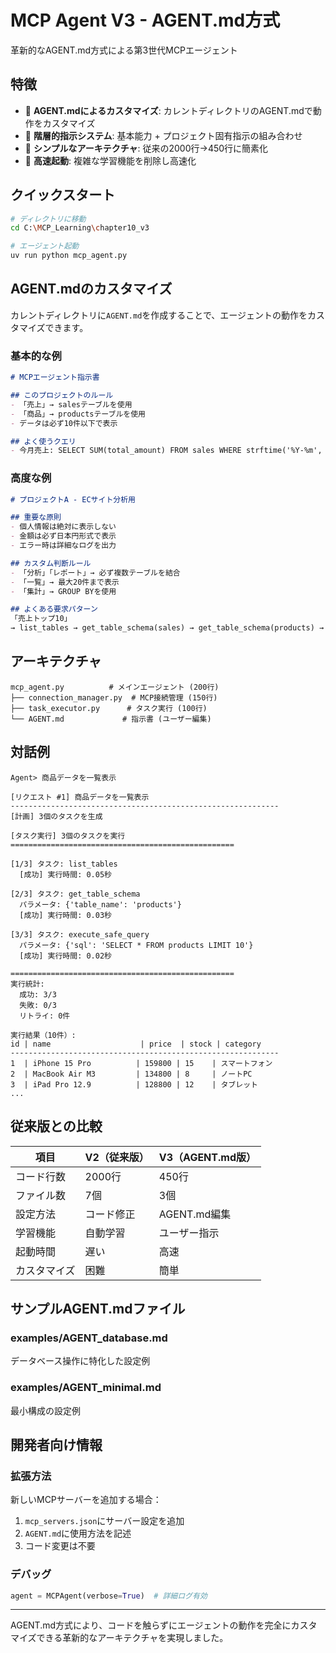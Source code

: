 # MCP Agent V3 - AGENT.md方式

革新的なAGENT.md方式による第3世代MCPエージェント

## 特徴

- 🎯 **AGENT.mdによるカスタマイズ**: カレントディレクトリのAGENT.mdで動作をカスタマイズ
- 🧠 **階層的指示システム**: 基本能力 + プロジェクト固有指示の組み合わせ  
- 🔧 **シンプルなアーキテクチャ**: 従来の2000行→450行に簡素化
- 🚀 **高速起動**: 複雑な学習機能を削除し高速化

## クイックスタート

```bash
# ディレクトリに移動
cd C:\MCP_Learning\chapter10_v3

# エージェント起動
uv run python mcp_agent.py
```

## AGENT.mdのカスタマイズ

カレントディレクトリに`AGENT.md`を作成することで、エージェントの動作をカスタマイズできます。

### 基本的な例
```markdown
# MCPエージェント指示書

## このプロジェクトのルール
- 「売上」→ salesテーブルを使用
- 「商品」→ productsテーブルを使用
- データは必ず10件以下で表示

## よく使うクエリ
- 今月売上: SELECT SUM(total_amount) FROM sales WHERE strftime('%Y-%m', sale_date) = strftime('%Y-%m', 'now')
```

### 高度な例
```markdown  
# プロジェクトA - ECサイト分析用

## 重要な原則
- 個人情報は絶対に表示しない
- 金額は必ず日本円形式で表示
- エラー時は詳細なログを出力

## カスタム判断ルール
- 「分析」「レポート」→ 必ず複数テーブルを結合
- 「一覧」→ 最大20件まで表示
- 「集計」→ GROUP BYを使用

## よくある要求パターン
「売上トップ10」
→ list_tables → get_table_schema(sales) → get_table_schema(products) → execute_safe_query(SELECT p.name, SUM(s.total_amount) FROM sales s JOIN products p ON s.product_id = p.id GROUP BY p.id ORDER BY SUM(s.total_amount) DESC LIMIT 10)
```

## アーキテクチャ

```
mcp_agent.py          # メインエージェント (200行)
├── connection_manager.py  # MCP接続管理 (150行) 
├── task_executor.py      # タスク実行 (100行)
└── AGENT.md             # 指示書 (ユーザー編集)
```

## 対話例

```
Agent> 商品データを一覧表示

[リクエスト #1] 商品データを一覧表示
------------------------------------------------------------
[計画] 3個のタスクを生成

[タスク実行] 3個のタスクを実行
==================================================

[1/3] タスク: list_tables
  [成功] 実行時間: 0.05秒

[2/3] タスク: get_table_schema  
  パラメータ: {'table_name': 'products'}
  [成功] 実行時間: 0.03秒

[3/3] タスク: execute_safe_query
  パラメータ: {'sql': 'SELECT * FROM products LIMIT 10'}
  [成功] 実行時間: 0.02秒

==================================================
実行統計:
  成功: 3/3
  失敗: 0/3
  リトライ: 0件

実行結果（10件）:
id | name                    | price  | stock | category        
------------------------------------------------------------
1  | iPhone 15 Pro          | 159800 | 15    | スマートフォン        
2  | MacBook Air M3         | 134800 | 8     | ノートPC        
3  | iPad Pro 12.9          | 128800 | 12    | タブレット
...
```

## 従来版との比較

| 項目 | V2（従来版） | V3（AGENT.md版） |
|-----|-------------|-----------------|
| コード行数 | 2000行 | 450行 |
| ファイル数 | 7個 | 3個 |
| 設定方法 | コード修正 | AGENT.md編集 |
| 学習機能 | 自動学習 | ユーザー指示 |
| 起動時間 | 遅い | 高速 |
| カスタマイズ | 困難 | 簡単 |

## サンプルAGENT.mdファイル

### examples/AGENT_database.md
データベース操作に特化した設定例

### examples/AGENT_minimal.md  
最小構成の設定例

## 開発者向け情報

### 拡張方法
新しいMCPサーバーを追加する場合：
1. `mcp_servers.json`にサーバー設定を追加
2. `AGENT.md`に使用方法を記述
3. コード変更は不要

### デバッグ
```python
agent = MCPAgent(verbose=True)  # 詳細ログ有効
```

---

AGENT.md方式により、コードを触らずにエージェントの動作を完全にカスタマイズできる革新的なアーキテクチャを実現しました。